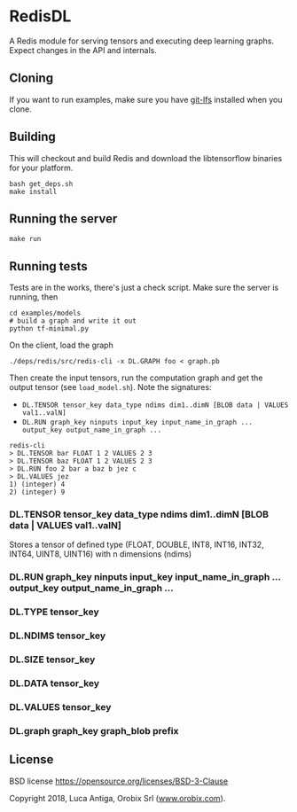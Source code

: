 # RedisDL

A Redis module for serving tensors and executing deep learning graphs.
Expect changes in the API and internals.

## Cloning
If you want to run examples, make sure you have [git-lfs](https://git-lfs.github.com) installed when you clone.

## Building
This will checkout and build Redis and download the libtensorflow binaries for your platform.
```
bash get_deps.sh
make install
```

## Running the server
```
make run
```

## Running tests
Tests are in the works, there's just a check script.
Make sure the server is running, then
```
cd examples/models
# build a graph and write it out
python tf-minimal.py
```

On the client, load the graph
```
./deps/redis/src/redis-cli -x DL.GRAPH foo < graph.pb
```

Then create the input tensors, run the computation graph and get the output tensor (see `load_model.sh`). Note the signatures: 
* `DL.TENSOR tensor_key data_type ndims dim1..dimN [BLOB data | VALUES val1..valN]`
* `DL.RUN graph_key ninputs input_key input_name_in_graph ... output_key output_name_in_graph ...`
```
redis-cli
> DL.TENSOR bar FLOAT 1 2 VALUES 2 3
> DL.TENSOR baz FLOAT 1 2 VALUES 2 3
> DL.RUN foo 2 bar a baz b jez c
> DL.VALUES jez
1) (integer) 4
2) (integer) 9
```

### DL.TENSOR tensor_key data_type ndims dim1..dimN [BLOB data | VALUES val1..valN]
Stores a tensor of defined type (FLOAT, DOUBLE, INT8, INT16, INT32, INT64, UINT8, UINT16) with n dimensions (ndims)  

### DL.RUN graph_key ninputs input_key input_name_in_graph ... output_key output_name_in_graph ...

### DL.TYPE tensor_key

### DL.NDIMS tensor_key

### DL.SIZE tensor_key

### DL.DATA tensor_key

### DL.VALUES tensor_key

### DL.graph graph_key graph_blob prefix


## License

BSD license https://opensource.org/licenses/BSD-3-Clause

Copyright 2018, Luca Antiga, Orobix Srl (www.orobix.com).


